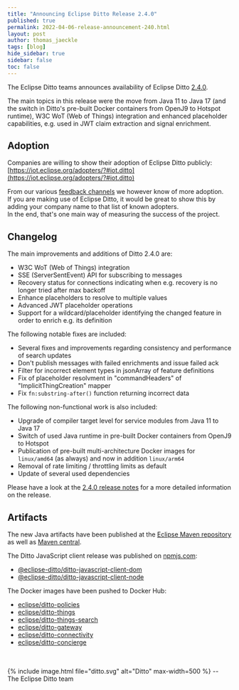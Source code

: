 ```yaml
---
title: "Announcing Eclipse Ditto Release 2.4.0"
published: true
permalink: 2022-04-06-release-announcement-240.html
layout: post
author: thomas_jaeckle
tags: [blog]
hide_sidebar: true
sidebar: false
toc: false
---
```


The Eclipse Ditto teams announces availability of Eclipse Ditto [2.4.0](https://projects.eclipse.org/projects/iot.ditto/releases/2.4.0).

The main topics in this release were the move from Java 11 to Java 17 (and the switch in Ditto's pre-built Docker containers from OpenJ9 to Hotspot runtime), 
W3C WoT (Web of Things) integration and enhanced placeholder capabilities, e.g. used in JWT claim extraction and signal 
enrichment.

## Adoption

Companies are willing to show their adoption of Eclipse Ditto publicly: 
[https://iot.eclipse.org/adopters/?#iot.ditto](https://iot.eclipse.org/adopters/?#iot.ditto)

From our various [feedback channels](feedback.html) we however know of more adoption.  
If you are making use of Eclipse Ditto, it would be great to show this by adding your company name to that list of 
known adopters.  
In the end, that's one main way of measuring the success of the project.


## Changelog

The main improvements and additions of Ditto 2.4.0 are:

* W3C WoT (Web of Things) integration
* SSE (ServerSentEvent) API for subscribing to messages
* Recovery status for connections indicating when e.g. recovery is no longer tried after max backoff
* Enhance placeholders to resolve to multiple values
* Advanced JWT placeholder operations
* Support for a wildcard/placeholder identifying the changed feature in order to enrich e.g. its definition

The following notable fixes are included:

* Several fixes and improvements regarding consistency and performance of search updates
* Don't publish messages with failed enrichments and issue failed ack
* Filter for incorrect element types in jsonArray of feature definitions
* Fix of placeholder resolvment in "commandHeaders" of "ImplicitThingCreation" mapper
* Fix `fn:substring-after()` function returning incorrect data

The following non-functional work is also included:

* Upgrade of compiler target level for service modules from Java 11 to Java 17
* Switch of used Java runtime in pre-built Docker containers from OpenJ9 to Hotspot
* Publication of pre-built multi-architecture Docker images for `linux/amd64` (as always) and now in addition `linux/arm64`
* Removal of rate limiting / throttling limits as default
* Update of several used dependencies

Please have a look at the [2.4.0 release notes](release_notes_240.html) for a more detailed information on the release.


## Artifacts

The new Java artifacts have been published at the [Eclipse Maven repository](https://repo.eclipse.org/content/repositories/ditto/)
as well as [Maven central](https://repo1.maven.org/maven2/org/eclipse/ditto/).

The Ditto JavaScript client release was published on [npmjs.com](https://www.npmjs.com/~eclipse_ditto):
* [@eclipse-ditto/ditto-javascript-client-dom](https://www.npmjs.com/package/@eclipse-ditto/ditto-javascript-client-dom)
* [@eclipse-ditto/ditto-javascript-client-node](https://www.npmjs.com/package/@eclipse-ditto/ditto-javascript-client-node)


The Docker images have been pushed to Docker Hub:
* [eclipse/ditto-policies](https://hub.docker.com/r/eclipse/ditto-policies/)
* [eclipse/ditto-things](https://hub.docker.com/r/eclipse/ditto-things/)
* [eclipse/ditto-things-search](https://hub.docker.com/r/eclipse/ditto-things-search/)
* [eclipse/ditto-gateway](https://hub.docker.com/r/eclipse/ditto-gateway/)
* [eclipse/ditto-connectivity](https://hub.docker.com/r/eclipse/ditto-connectivity/)
* [eclipse/ditto-concierge](https://hub.docker.com/r/eclipse/ditto-concierge/)

<br/>
<br/>
{% include image.html file="ditto.svg" alt="Ditto" max-width=500 %}
--<br/>
The Eclipse Ditto team
